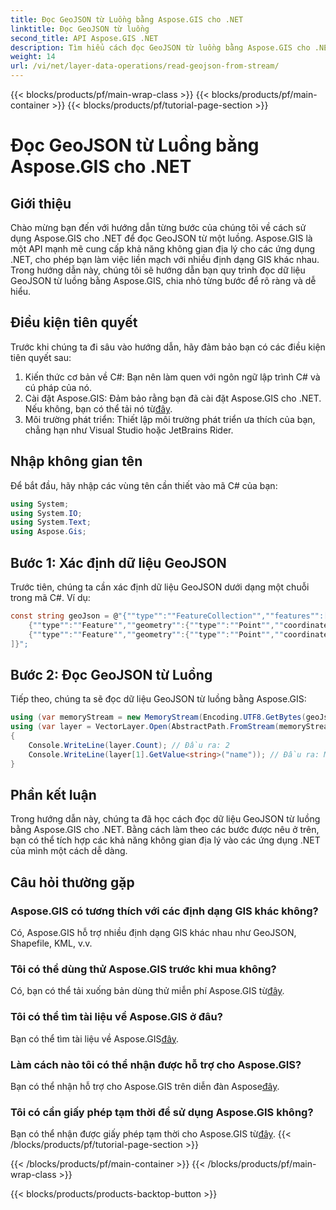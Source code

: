 ```yaml
---
title: Đọc GeoJSON từ Luồng bằng Aspose.GIS cho .NET
linktitle: Đọc GeoJSON từ luồng
second_title: API Aspose.GIS .NET
description: Tìm hiểu cách đọc GeoJSON từ luồng bằng Aspose.GIS cho .NET. Hãy làm theo hướng dẫn từng bước của chúng tôi để tích hợp liền mạch không gian địa lý vào ứng dụng của bạn.
weight: 14
url: /vi/net/layer-data-operations/read-geojson-from-stream/
---
```


{{< blocks/products/pf/main-wrap-class >}}
{{< blocks/products/pf/main-container >}}
{{< blocks/products/pf/tutorial-page-section >}}

# Đọc GeoJSON từ Luồng bằng Aspose.GIS cho .NET

## Giới thiệu
Chào mừng bạn đến với hướng dẫn từng bước của chúng tôi về cách sử dụng Aspose.GIS cho .NET để đọc GeoJSON từ một luồng. Aspose.GIS là một API mạnh mẽ cung cấp khả năng không gian địa lý cho các ứng dụng .NET, cho phép bạn làm việc liền mạch với nhiều định dạng GIS khác nhau. Trong hướng dẫn này, chúng tôi sẽ hướng dẫn bạn quy trình đọc dữ liệu GeoJSON từ luồng bằng Aspose.GIS, chia nhỏ từng bước để rõ ràng và dễ hiểu.
## Điều kiện tiên quyết
Trước khi chúng ta đi sâu vào hướng dẫn, hãy đảm bảo bạn có các điều kiện tiên quyết sau:
1. Kiến thức cơ bản về C#: Bạn nên làm quen với ngôn ngữ lập trình C# và cú pháp của nó.
2.  Cài đặt Aspose.GIS: Đảm bảo rằng bạn đã cài đặt Aspose.GIS cho .NET. Nếu không, bạn có thể tải nó từ[đây](https://releases.aspose.com/gis/net/).
3. Môi trường phát triển: Thiết lập môi trường phát triển ưa thích của bạn, chẳng hạn như Visual Studio hoặc JetBrains Rider.

## Nhập không gian tên
Để bắt đầu, hãy nhập các vùng tên cần thiết vào mã C# của bạn:
```csharp
using System;
using System.IO;
using System.Text;
using Aspose.Gis;
```

## Bước 1: Xác định dữ liệu GeoJSON
Trước tiên, chúng ta cần xác định dữ liệu GeoJSON dưới dạng một chuỗi trong mã C#. Ví dụ:
```csharp
const string geoJson = @"{""type"":""FeatureCollection"",""features"":[
    {""type"":""Feature"",""geometry"":{""type"":""Point"",""coordinates"":[0, 1]},""properties"":{""name"":""John""}},
    {""type"":""Feature"",""geometry"":{""type"":""Point"",""coordinates"":[2, 3]},""properties"":{""name"":""Mary""}}
]}";
```
## Bước 2: Đọc GeoJSON từ Luồng
Tiếp theo, chúng ta sẽ đọc dữ liệu GeoJSON từ luồng bằng Aspose.GIS:
```csharp
using (var memoryStream = new MemoryStream(Encoding.UTF8.GetBytes(geoJson)))
using (var layer = VectorLayer.Open(AbstractPath.FromStream(memoryStream), Drivers.GeoJson))
{
    Console.WriteLine(layer.Count); // Đầu ra: 2
    Console.WriteLine(layer[1].GetValue<string>("name")); // Đầu ra: Mary
}
```

## Phần kết luận
Trong hướng dẫn này, chúng ta đã học cách đọc dữ liệu GeoJSON từ luồng bằng Aspose.GIS cho .NET. Bằng cách làm theo các bước được nêu ở trên, bạn có thể tích hợp các khả năng không gian địa lý vào các ứng dụng .NET của mình một cách dễ dàng.
## Câu hỏi thường gặp
### Aspose.GIS có tương thích với các định dạng GIS khác không?
Có, Aspose.GIS hỗ trợ nhiều định dạng GIS khác nhau như GeoJSON, Shapefile, KML, v.v.
### Tôi có thể dùng thử Aspose.GIS trước khi mua không?
 Có, bạn có thể tải xuống bản dùng thử miễn phí Aspose.GIS từ[đây](https://releases.aspose.com/).
### Tôi có thể tìm tài liệu về Aspose.GIS ở đâu?
 Bạn có thể tìm tài liệu về Aspose.GIS[đây](https://reference.aspose.com/gis/net/).
### Làm cách nào tôi có thể nhận được hỗ trợ cho Aspose.GIS?
 Bạn có thể nhận hỗ trợ cho Aspose.GIS trên diễn đàn Aspose[đây](https://forum.aspose.com/c/gis/33).
### Tôi có cần giấy phép tạm thời để sử dụng Aspose.GIS không?
 Bạn có thể nhận được giấy phép tạm thời cho Aspose.GIS từ[đây](https://purchase.aspose.com/temporary-license/).
{{< /blocks/products/pf/tutorial-page-section >}}

{{< /blocks/products/pf/main-container >}}
{{< /blocks/products/pf/main-wrap-class >}}

{{< blocks/products/products-backtop-button >}}

